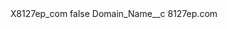 <?xml version="1.0" encoding="UTF-8"?>
<CustomMetadata xmlns="http://soap.sforce.com/2006/04/metadata" xmlns:xsi="http://www.w3.org/2001/XMLSchema-instance" xmlns:xsd="http://www.w3.org/2001/XMLSchema">
    <label>X8127ep_com</label>
    <protected>false</protected>
    <values>
        <field>Domain_Name__c</field>
        <value xsi:type="xsd:string">8127ep.com</value>
    </values>
</CustomMetadata>
